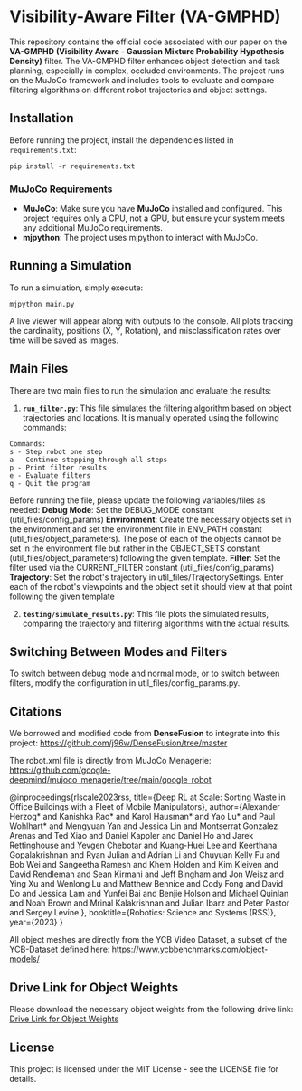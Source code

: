 # Visibility-Aware Filter (VA-GMPHD)

This repository contains the official code associated with our paper on the **VA-GMPHD (Visibility Aware - Gaussian Mixture Probability Hypothesis Density)** filter. The VA-GMPHD filter enhances object detection and task planning, especially in complex, occluded environments. The project runs on the MuJoCo framework and includes tools to evaluate and compare filtering algorithms on different robot trajectories and object settings.

## Installation

Before running the project, install the dependencies listed in `requirements.txt`:

```
pip install -r requirements.txt
```

### MuJoCo Requirements

- **MuJoCo**: Make sure you have **MuJoCo** installed and configured. This project requires only a CPU, not a GPU, but ensure your system meets any additional MuJoCo requirements.
- **mjpython**: The project uses mjpython to interact with MuJoCo.

## Running a Simulation

To run a simulation, simply execute:

```
mjpython main.py
```

A live viewer will appear along with outputs to the console. All plots tracking the cardinality, positions (X, Y, Rotation), and misclassification rates over time will be saved as images.

## Main Files

There are two main files to run the simulation and evaluate the results:

1. **`run_filter.py`**: This file simulates the filtering algorithm based on object trajectories and locations. It is manually operated using the following commands:

```
Commands:
s - Step robot one step
a - Continue stepping through all steps
p - Print filter results
e - Evaluate filters
q - Quit the program
```
Before running the file, please update the following variables/files as needed:
**Debug Mode**: Set the DEBUG_MODE constant (util_files/config_params)
**Environment**: Create the necessary objects set in the environment and set the environment file in ENV_PATH constant (util_files/object_parameters). The pose of each of the objects cannot be set in the environment file but rather in the OBJECT_SETS constant (util_files/object_parameters) following the given template.
**Filter**: Set the filter used via the CURRENT_FILTER constant (util_files/config_params)
**Trajectory**: Set the robot's trajectory in util_files/TrajectorySettings. Enter each of the robot's viewpoints and the object set it should view at that point following the given template

2. **`testing/simulate_results.py`**: This file plots the simulated results, comparing the trajectory and filtering algorithms with the actual results.

## Switching Between Modes and Filters

To switch between debug mode and normal mode, or to switch between filters, modify the configuration in util_files/config_params.py.

## Citations

We borrowed and modified code from **DenseFusion** to integrate into this project:
https://github.com/j96w/DenseFusion/tree/master

The robot.xml file is directly from MuJoCo Menagerie: https://github.com/google-deepmind/mujoco_menagerie/tree/main/google_robot

@inproceedings{rlscale2023rss,
title={Deep RL at Scale: Sorting Waste in Office Buildings with a Fleet of Mobile Manipulators},
author={Alexander Herzog* and Kanishka Rao* and Karol Hausman* and Yao Lu* and Paul Wohlhart\* and Mengyuan Yan and Jessica Lin and Montserrat Gonzalez Arenas and Ted Xiao and Daniel Kappler and Daniel Ho and Jarek Rettinghouse and Yevgen Chebotar and Kuang-Huei Lee and Keerthana Gopalakrishnan and Ryan Julian and Adrian Li and Chuyuan Kelly Fu and Bob Wei and Sangeetha Ramesh and Khem Holden and Kim Kleiven and David Rendleman and Sean Kirmani and Jeff Bingham and Jon Weisz and Ying Xu and Wenlong Lu and Matthew Bennice and Cody Fong and David Do and Jessica Lam and Yunfei Bai and Benjie Holson and Michael Quinlan and Noah Brown and Mrinal Kalakrishnan and Julian Ibarz and Peter Pastor and Sergey Levine
},
booktitle={Robotics: Science and Systems (RSS)},
year={2023}
}

All object meshes are directly from the YCB Video Dataset, a subset of the YCB-Dataset defined here: https://www.ycbbenchmarks.com/object-models/

## Drive Link for Object Weights

Please download the necessary object weights from the following drive link: [Drive Link for Object Weights]()

## License

This project is licensed under the MIT License - see the LICENSE file for details.
